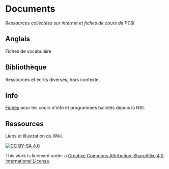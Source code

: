 # Documents

_Ressources collectées sur internet et fiches de cours de PTSI_

## Anglais

Fiches de vocabulaire

## Bibliothèque

Ressources et écrits diverses, hors contexte.

## Info

[Fiches](./Info/README.md) pour les cours d'info et programmes ballotés depuis la NSI.

## Ressources

Liens et illustration du Wiki.

[![CC BY-SA 4.0][cc-by-sa-shield]][cc-by-sa]

This work is licensed under a [Creative Commons Attribution-ShareAlike 4.0
International License][cc-by-sa].

[cc-by-sa]: http://creativecommons.org/licenses/by-sa/4.0/
[cc-by-sa-shield]: https://img.shields.io/badge/License-CC%20BY--SA%204.0-lightgrey.svg
